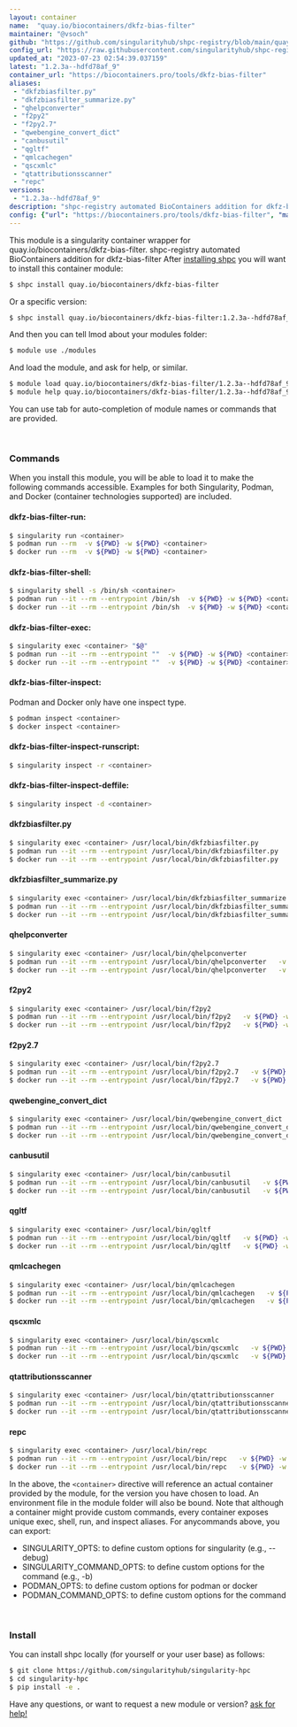 ```yaml
---
layout: container
name:  "quay.io/biocontainers/dkfz-bias-filter"
maintainer: "@vsoch"
github: "https://github.com/singularityhub/shpc-registry/blob/main/quay.io/biocontainers/dkfz-bias-filter/container.yaml"
config_url: "https://raw.githubusercontent.com/singularityhub/shpc-registry/main/quay.io/biocontainers/dkfz-bias-filter/container.yaml"
updated_at: "2023-07-23 02:54:39.037159"
latest: "1.2.3a--hdfd78af_9"
container_url: "https://biocontainers.pro/tools/dkfz-bias-filter"
aliases:
 - "dkfzbiasfilter.py"
 - "dkfzbiasfilter_summarize.py"
 - "qhelpconverter"
 - "f2py2"
 - "f2py2.7"
 - "qwebengine_convert_dict"
 - "canbusutil"
 - "qgltf"
 - "qmlcachegen"
 - "qscxmlc"
 - "qtattributionsscanner"
 - "repc"
versions:
 - "1.2.3a--hdfd78af_9"
description: "shpc-registry automated BioContainers addition for dkfz-bias-filter"
config: {"url": "https://biocontainers.pro/tools/dkfz-bias-filter", "maintainer": "@vsoch", "description": "shpc-registry automated BioContainers addition for dkfz-bias-filter", "latest": {"1.2.3a--hdfd78af_9": "sha256:219bcd8dbcd6d178cca909cc2ab100f8cbfa5cc432bbab4d6578162acca2cc1f"}, "tags": {"1.2.3a--hdfd78af_9": "sha256:219bcd8dbcd6d178cca909cc2ab100f8cbfa5cc432bbab4d6578162acca2cc1f"}, "docker": "quay.io/biocontainers/dkfz-bias-filter", "aliases": {"dkfzbiasfilter.py": "/usr/local/bin/dkfzbiasfilter.py", "dkfzbiasfilter_summarize.py": "/usr/local/bin/dkfzbiasfilter_summarize.py", "qhelpconverter": "/usr/local/bin/qhelpconverter", "f2py2": "/usr/local/bin/f2py2", "f2py2.7": "/usr/local/bin/f2py2.7", "qwebengine_convert_dict": "/usr/local/bin/qwebengine_convert_dict", "canbusutil": "/usr/local/bin/canbusutil", "qgltf": "/usr/local/bin/qgltf", "qmlcachegen": "/usr/local/bin/qmlcachegen", "qscxmlc": "/usr/local/bin/qscxmlc", "qtattributionsscanner": "/usr/local/bin/qtattributionsscanner", "repc": "/usr/local/bin/repc"}}
---
```


This module is a singularity container wrapper for quay.io/biocontainers/dkfz-bias-filter.
shpc-registry automated BioContainers addition for dkfz-bias-filter
After [installing shpc](#install) you will want to install this container module:


```bash
$ shpc install quay.io/biocontainers/dkfz-bias-filter
```

Or a specific version:

```bash
$ shpc install quay.io/biocontainers/dkfz-bias-filter:1.2.3a--hdfd78af_9
```

And then you can tell lmod about your modules folder:

```bash
$ module use ./modules
```

And load the module, and ask for help, or similar.

```bash
$ module load quay.io/biocontainers/dkfz-bias-filter/1.2.3a--hdfd78af_9
$ module help quay.io/biocontainers/dkfz-bias-filter/1.2.3a--hdfd78af_9
```

You can use tab for auto-completion of module names or commands that are provided.

<br>

### Commands

When you install this module, you will be able to load it to make the following commands accessible.
Examples for both Singularity, Podman, and Docker (container technologies supported) are included.

#### dkfz-bias-filter-run:

```bash
$ singularity run <container>
$ podman run --rm  -v ${PWD} -w ${PWD} <container>
$ docker run --rm  -v ${PWD} -w ${PWD} <container>
```

#### dkfz-bias-filter-shell:

```bash
$ singularity shell -s /bin/sh <container>
$ podman run --it --rm --entrypoint /bin/sh  -v ${PWD} -w ${PWD} <container>
$ docker run --it --rm --entrypoint /bin/sh  -v ${PWD} -w ${PWD} <container>
```

#### dkfz-bias-filter-exec:

```bash
$ singularity exec <container> "$@"
$ podman run --it --rm --entrypoint ""  -v ${PWD} -w ${PWD} <container> "$@"
$ docker run --it --rm --entrypoint ""  -v ${PWD} -w ${PWD} <container> "$@"
```

#### dkfz-bias-filter-inspect:

Podman and Docker only have one inspect type.

```bash
$ podman inspect <container>
$ docker inspect <container>
```

#### dkfz-bias-filter-inspect-runscript:

```bash
$ singularity inspect -r <container>
```

#### dkfz-bias-filter-inspect-deffile:

```bash
$ singularity inspect -d <container>
```


#### dkfzbiasfilter.py

```bash
$ singularity exec <container> /usr/local/bin/dkfzbiasfilter.py
$ podman run --it --rm --entrypoint /usr/local/bin/dkfzbiasfilter.py   -v ${PWD} -w ${PWD} <container> -c " $@"
$ docker run --it --rm --entrypoint /usr/local/bin/dkfzbiasfilter.py   -v ${PWD} -w ${PWD} <container> -c " $@"
```


#### dkfzbiasfilter_summarize.py

```bash
$ singularity exec <container> /usr/local/bin/dkfzbiasfilter_summarize.py
$ podman run --it --rm --entrypoint /usr/local/bin/dkfzbiasfilter_summarize.py   -v ${PWD} -w ${PWD} <container> -c " $@"
$ docker run --it --rm --entrypoint /usr/local/bin/dkfzbiasfilter_summarize.py   -v ${PWD} -w ${PWD} <container> -c " $@"
```


#### qhelpconverter

```bash
$ singularity exec <container> /usr/local/bin/qhelpconverter
$ podman run --it --rm --entrypoint /usr/local/bin/qhelpconverter   -v ${PWD} -w ${PWD} <container> -c " $@"
$ docker run --it --rm --entrypoint /usr/local/bin/qhelpconverter   -v ${PWD} -w ${PWD} <container> -c " $@"
```


#### f2py2

```bash
$ singularity exec <container> /usr/local/bin/f2py2
$ podman run --it --rm --entrypoint /usr/local/bin/f2py2   -v ${PWD} -w ${PWD} <container> -c " $@"
$ docker run --it --rm --entrypoint /usr/local/bin/f2py2   -v ${PWD} -w ${PWD} <container> -c " $@"
```


#### f2py2.7

```bash
$ singularity exec <container> /usr/local/bin/f2py2.7
$ podman run --it --rm --entrypoint /usr/local/bin/f2py2.7   -v ${PWD} -w ${PWD} <container> -c " $@"
$ docker run --it --rm --entrypoint /usr/local/bin/f2py2.7   -v ${PWD} -w ${PWD} <container> -c " $@"
```


#### qwebengine_convert_dict

```bash
$ singularity exec <container> /usr/local/bin/qwebengine_convert_dict
$ podman run --it --rm --entrypoint /usr/local/bin/qwebengine_convert_dict   -v ${PWD} -w ${PWD} <container> -c " $@"
$ docker run --it --rm --entrypoint /usr/local/bin/qwebengine_convert_dict   -v ${PWD} -w ${PWD} <container> -c " $@"
```


#### canbusutil

```bash
$ singularity exec <container> /usr/local/bin/canbusutil
$ podman run --it --rm --entrypoint /usr/local/bin/canbusutil   -v ${PWD} -w ${PWD} <container> -c " $@"
$ docker run --it --rm --entrypoint /usr/local/bin/canbusutil   -v ${PWD} -w ${PWD} <container> -c " $@"
```


#### qgltf

```bash
$ singularity exec <container> /usr/local/bin/qgltf
$ podman run --it --rm --entrypoint /usr/local/bin/qgltf   -v ${PWD} -w ${PWD} <container> -c " $@"
$ docker run --it --rm --entrypoint /usr/local/bin/qgltf   -v ${PWD} -w ${PWD} <container> -c " $@"
```


#### qmlcachegen

```bash
$ singularity exec <container> /usr/local/bin/qmlcachegen
$ podman run --it --rm --entrypoint /usr/local/bin/qmlcachegen   -v ${PWD} -w ${PWD} <container> -c " $@"
$ docker run --it --rm --entrypoint /usr/local/bin/qmlcachegen   -v ${PWD} -w ${PWD} <container> -c " $@"
```


#### qscxmlc

```bash
$ singularity exec <container> /usr/local/bin/qscxmlc
$ podman run --it --rm --entrypoint /usr/local/bin/qscxmlc   -v ${PWD} -w ${PWD} <container> -c " $@"
$ docker run --it --rm --entrypoint /usr/local/bin/qscxmlc   -v ${PWD} -w ${PWD} <container> -c " $@"
```


#### qtattributionsscanner

```bash
$ singularity exec <container> /usr/local/bin/qtattributionsscanner
$ podman run --it --rm --entrypoint /usr/local/bin/qtattributionsscanner   -v ${PWD} -w ${PWD} <container> -c " $@"
$ docker run --it --rm --entrypoint /usr/local/bin/qtattributionsscanner   -v ${PWD} -w ${PWD} <container> -c " $@"
```


#### repc

```bash
$ singularity exec <container> /usr/local/bin/repc
$ podman run --it --rm --entrypoint /usr/local/bin/repc   -v ${PWD} -w ${PWD} <container> -c " $@"
$ docker run --it --rm --entrypoint /usr/local/bin/repc   -v ${PWD} -w ${PWD} <container> -c " $@"
```



In the above, the `<container>` directive will reference an actual container provided
by the module, for the version you have chosen to load. An environment file in the
module folder will also be bound. Note that although a container
might provide custom commands, every container exposes unique exec, shell, run, and
inspect aliases. For anycommands above, you can export:

 - SINGULARITY_OPTS: to define custom options for singularity (e.g., --debug)
 - SINGULARITY_COMMAND_OPTS: to define custom options for the command (e.g., -b)
 - PODMAN_OPTS: to define custom options for podman or docker
 - PODMAN_COMMAND_OPTS: to define custom options for the command

<br>

### Install

You can install shpc locally (for yourself or your user base) as follows:

```bash
$ git clone https://github.com/singularityhub/singularity-hpc
$ cd singularity-hpc
$ pip install -e .
```

Have any questions, or want to request a new module or version? [ask for help!](https://github.com/singularityhub/singularity-hpc/issues)